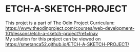 # ETCH-A-SKETCH-PROJECT
This projet is a part of The Odin Project Curriculum:
https://www.theodinproject.com/courses/web-development-101/lessons/etch-a-sketch-project?ref=lnav  
My solution for this project can be viewed on https://smetanca52.github.io/ETCH-A-SKETCH-PROJECT/
